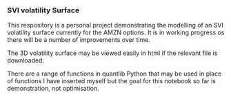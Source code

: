 <h3> SVI volatility Surface</h3>
This respository is a personal project demonstrating the modelling of an SVI volatility surface currently for the AMZN options. It is in working progress os there will be a number of improvements over time.  

The 3D volatility surface may be viewed easily in html if the relevant file is downloaded.

There are a range of functions in quantlib Python that may be used in place of functions I have inserted myself but the goal for this notebook so far is demonstration, not optimisation.
